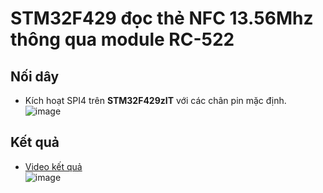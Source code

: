 # STM32F429 đọc thẻ NFC 13.56Mhz thông qua module RC-522

## Nối dây

- Kích hoạt SPI4 trên  __STM32F429zIT__ với các chân pin mặc định.\
  ![image](https://github.com/user-attachments/assets/8acf2ef3-82fd-4ed1-94e7-8c52821fc0a6)


## Kết quả

- [Video kết quả](https://youtu.be/1ncJdg9u5jw) \
![image](https://github.com/user-attachments/assets/a86f512e-cacb-46ca-a4ea-f99430c4e4c3)

  

